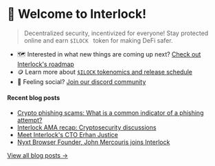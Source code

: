 # 👋 Welcome to Interlock!

> Decentralized security, incentivized for everyone! Stay protected online and earn ``$ILOCK `` token for making DeFi safer.

* 🗺️ Interested in what new things are coming up next? [Check out Interlock's roadmap](https://github.com/interlock-network/interlock-whitepaper#roadmap)
* 🪙 Learn more about [`$ILOCK` tokenomics and release schedule](https://medium.com/interlockweb3/introducing-the-ilock-token-2f91718e69b)
* 🦩 Feeling social? [Join our discord community](https://bit.ly/intldiscord)

#### Recent blog posts
- [Crypto phishing scams: What is a common indicator of a phishing attempt?](https://medium.com/interlockweb3/crypto-phishing-scams-what-is-a-common-indicator-of-a-phishing-attempt-6903cb5ecac9)
- [Interlock AMA recap: Cryptosecurity discussions](https://medium.com/interlockweb3/interlock-ama-recap-crypto-security-discussions-1a9163c4e684)
- [Meet Interlock's CTO Erhan Justice](https://medium.com/interlockweb3/meet-interlocks-cto-erhan-justice-76d10114ff32)
- [Nyxt Browser Founder, John Mercouris joins Interlock](https://medium.com/interlockweb3/nyxt-browser-founder-john-mercouris-joins-interlock-db740ed5fdde)

[View all blog posts &rarr;](https://medium.com/interlockweb3)
